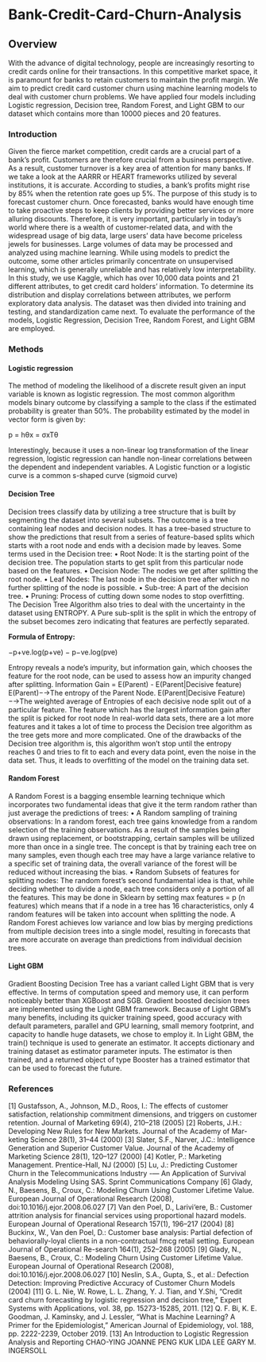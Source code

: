 # Bank-Credit-Card-Churn-Analysis

## Overview
With the advance of digital technology, people are increasingly resorting to credit cards online for their transactions.
In this competitive market space, it is paramount for banks to retain customers to maintain the profit
margin. We aim to predict credit card customer churn using machine learning models to deal with customer churn
problems. We have applied four models including Logistic regression, Decision tree, Random Forest, and Light
GBM to our dataset which contains more than 10000 pieces and 20 features.

### Introduction
Given the fierce market competition, credit cards are a crucial part of a bank’s profit. Customers are therefore crucial
from a business perspective. As a result, customer turnover is a key area of attention for many banks. If we take a
look at the AARRR or HEART frameworks utilized by several institutions, it is accurate. According to studies, a
bank’s profits might rise by 85% when the retention rate goes up 5%. The purpose of this study is to forecast customer
churn. Once forecasted, banks would have enough time to take proactive steps to keep clients by providing better
services or more alluring discounts. Therefore, it is very important, particularly in today’s world where there is a
wealth of customer-related data, and with the widespread usage of big data, large users’ data have become priceless
jewels for businesses. Large volumes of data may be processed and analyzed using machine learning. While using
models to predict the outcome, some other articles primarily concentrate on unsupervised learning, which is generally
unreliable and has relatively low interpretability. In this study, we use Kaggle, which has over 10,000 data points and
21 different attributes, to get credit card holders’ information. To determine its distribution and display correlations
between attributes, we perform exploratory data analysis. The dataset was then divided into training and testing, and
standardization came next. To evaluate the performance of the models, Logistic Regression, Decision Tree, Random
Forest, and Light GBM are employed.

### Methods

  #### Logistic regression
  The method of modeling the likelihood of a discrete result given an input variable is known as logistic regression. The
  most common algorithm models binary outcome by classifying a sample to the class if the estimated probability is
  greater than 50%. The probability estimated by the model in vector form is given by:
  
  p = hθx = σxTθ
  
  Interestingly, because it uses a non-linear log transformation of the linear regression, logistic regression can handle
  non-linear correlations between the dependent and independent variables. A Logistic function or a logistic curve is a
  common s-shaped curve (sigmoid curve)
  
  #### Decision Tree
  Decision trees classify data by utilizing a tree structure that is built by segmenting the dataset into several subsets.
  The outcome is a tree containing leaf nodes and decision nodes. It has a tree-based structure to show the predictions
  that result from a series of feature-based splits which starts with a root node and ends with a decision made by leaves.
  Some terms used in the Decision tree:
    • Root Node: It is the starting point of the decision tree. The population starts to get split from this particular
    node based on the features.
    • Decision Node: The nodes we get after splitting the root node.
    • Leaf Nodes: The last node in the decision tree after which no further splitting of the node is possible.
    • Sub-tree: A part of the decision tree.
    • Pruning: Process of cutting down some nodes to stop overfitting.
  The Decision Tree Algorithm also tries to deal with the uncertainty in the dataset using ENTROPY. A Pure sub-split
  is the split in which the entropy of the subset becomes zero indicating that features are perfectly separated.
  
  <b>Formula of Entropy:</b>
  
  −p+ve.log(p+ve) − p−ve.log(pve)
  
  Entropy reveals a node’s impurity, but information gain, which chooses the feature for the root node, can be used to
  assess how an impurity changed after splitting.
  Information Gain = E(Parent) - E(Parent|Decisive feature)
  E(Parent)−→The entropy of the Parent Node.
  E(Parent|Decisive Feature)−→The weighted average of Entropies of each decisive node split out of a particular feature.
  The feature which has the largest information gain after the split is picked for root node
  In real-world data sets, there are a lot more features and it takes a lot of time to process the Decision tree algorithm
  as the tree gets more and more complicated. One of the drawbacks of the Decision tree algorithm is, this algorithm
  won’t stop until the entropy reaches 0 and tries to fit to each and every data point, even the noise in the data set.
  Thus, it leads to overfitting of the model on the training data set.
  
  #### Random Forest
  A Random Forest is a bagging ensemble learning technique which incorporates two fundamental ideas that give it the
  term random rather than just average the predictions of trees:
    • A Random sampling of training observations:
    In a random forest, each tree gains knowledge from a random selection of the training observations. As a result
    of the samples being drawn using replacement, or bootstrapping, certain samples will be utilized more than once
    in a single tree. The concept is that by training each tree on many samples, even though each tree may have a
    large variance relative to a specific set of training data, the overall variance of the forest will be reduced without
    increasing the bias.
    • Random Subsets of features for splitting nodes:
    The random forest’s second fundamental idea is that, while deciding whether to divide a node, each tree considers
    only a portion of all the features. This may be done in Sklearn by setting max features = p
    (n features) which means that if a node in a tree has 16 characteristics, only 4 random features will be taken into account when
    splitting the node.
    A Random Forest achieves low variance and low bias by merging predictions from multiple decision trees into a single
    model, resulting in forecasts that are more accurate on average than predictions from individual decision trees.
    
  #### Light GBM
  Gradient Boosting Decision Tree has a variant called Light GBM that is very effective. In terms of computation
  speed and memory use, it can perform noticeably better than XGBoost and SGB. Gradient boosted decision trees are
  implemented using the Light GBM framework. Because of Light GBM’s many benefits, including its quicker training
  speed, good accuracy with default parameters, parallel and GPU learning, small memory footprint, and capacity to
  handle huge datasets, we chose to employ it. In Light GBM, the train() technique is used to generate an estimator. It
  accepts dictionary and training dataset as estimator parameter inputs. The estimator is then trained, and a returned
  object of type Booster has a trained estimator that can be used to forecast the future.


### References
[1] Gustafsson, A., Johnson, M.D., Roos, I.: The effects of customer satisfaction, relationship commitment dimensions,
and triggers on customer retention. Journal of Marketing 69(4), 210–218 (2005)
[2] Roberts, J.H.: Developing New Rules for New Markets. Journal of the Academy of Mar- keting Science 28(1),
31–44 (2000)
[3] Slater, S.F., Narver, J.C.: Intelligence Generation and Superior Customer Value. Journal of the Academy of
Marketing Science 28(1), 120–127 (2000)
[4] Kotler, P.: Marketing Management. Prentice-Hall, NJ (2000)
[5] Lu, J.: Predicting Customer Churn in the Telecommunications Industry -— An Application of Survival Analysis
Modeling Using SAS. Sprint Communications Company
[6] Glady, N., Baesens, B., Croux, C.: Modeling Churn Using Customer Lifetime Value. European Journal of
Operational Research (2008), doi:10.1016/j.ejor.2008.06.027
[7] Van den Poel, D., Larivi‘ere, B.: Customer attrition analysis for financial services using proportional hazard
models. European Journal of Operational Research 157(1), 196–217 (2004)
[8] Buckinx, W., Van den Poel, D.: Customer base analysis: Partial defection of behaviorally-loyal clients in a
non-contractual fmcg retail setting. European Journal of Operational Re-search 164(1), 252–268 (2005)
[9] Glady, N., Baesens, B., Croux, C.: Modeling Churn Using Customer Lifetime Value. European Journal of
Operational Research (2008), doi:10.1016/j.ejor.2008.06.027
[10] Neslin, S.A., Gupta, S., et al.: Defection Detection: Improving Predictive Accuracy of Customer Churn Models
(2004)
[11] G. L. Nie, W. Rowe, L. L. Zhang, Y. J. Tian, and Y.Shi, “Credit card churn forecasting by logistic regression
and decision tree,” Expert Systems with Applications, vol. 38, pp. 15273-15285, 2011.
[12] Q. F. Bi, K. E. Goodman, J. Kaminsky, and J. Lessler, “What is Machine Learning? A Primer for the
Epidemiologist,” American Journal of Epidemiology, vol. 188, pp. 2222-2239, October 2019.
[13] An Introduction to Logistic Regression Analysis and Reporting CHAO-YING JOANNE PENG KUK LIDA LEE
GARY M. INGERSOLL
